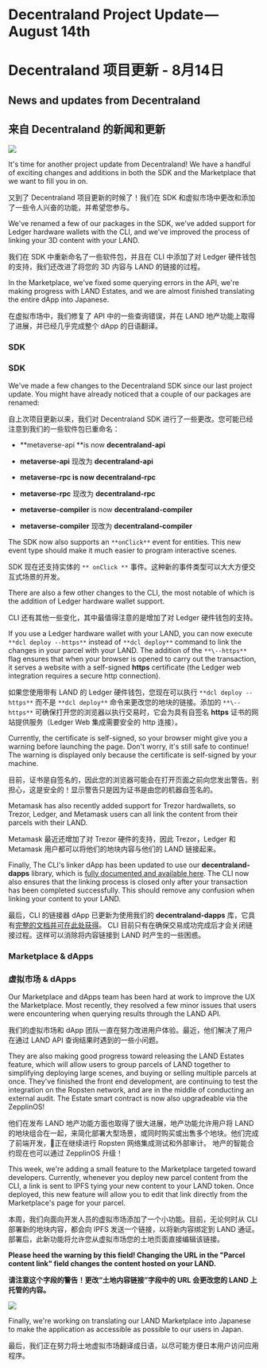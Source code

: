 
# Decentraland Project Update — August&nbsp;14th

# Decentraland 项目更新 -  8月14日

## News and updates from Decentraland

## 来自 Decentraland 的新闻和更新

![][2]

It's time for another project update from Decentraland! We have a handful of exciting changes and additions in both the SDK and the Marketplace that we want to fill you in on.

又到了 Decentraland 项目更新的时候了！我们在 SDK 和虚拟市场中更改和添加了一些令人兴奋的功能，并希望您参与。

We've renamed a few of our packages in the SDK, we've added support for Ledger hardware wallets with the CLI, and we've improved the process of linking your 3D content with your LAND.

我们在 SDK 中重新命名了一些软件包，并且在 CLI 中添加了对 Ledger 硬件钱包的支持，我们还改进了将您的 3D 内容与 LAND 的链接的过程。

In the Marketplace, we've fixed some querying errors in the API, we're making progress with LAND Estates, and we are almost finished translating the entire dApp into Japanese.

在虚拟市场中，我们修复了 API 中的一些查询错误，并在 LAND 地产功能上取得了进展，并已经几乎完成整个 dApp 的日语翻译。

### SDK

### SDK

We've made a few changes to the Decentraland SDK since our last project update. You might have already noticed that a couple of our packages are renamed:

自上次项目更新以来，我们对 Decentraland SDK 进行了一些更改。您可能已经注意到我们的一些软件包已重命名：

* **metaverse-api **is now **decentraland-api**

* **metaverse-api** 现改为 **decentraland-api**

* **metaverse-rpc **is now** decentraland-rpc**

* **metaverse-rpc** 现改为 **decentraland-rpc**

* **metaverse-compiler** is now **decentraland-compiler**

* **metaverse-compiler** 现改为 **decentraland-compiler**

The SDK now also supports an `**onClick**` event for entities. This new event type should make it much easier to program interactive scenes.

SDK 现在还支持实体的 `** onClick **` 事件。这种新的事件类型可以大大方便交互式场景的开发。

There are also a few other changes to the CLI, the most notable of which is the addition of Ledger hardware wallet support.

CLI 还有其他一些变化，其中最值得注意的是增加了对 Ledger 硬件钱包的支持。

If you use a Ledger hardware wallet with your LAND, you can now execute `**dcl deploy --https**` instead of `**dcl deploy**` command to link the changes in your parcel with your LAND. The addition of the `**\--https**` flag ensures that when your browser is opened to carry out the transaction, it serves a website with a self-signed **https** certificate (the Ledger web integration requires a secure http connection).

如果您使用带有 LAND 的 Ledger 硬件钱包，您现在可以执行 `**dcl deploy --https**` 而不是 `**dcl deploy**` 命令来更改您的地块的链接。添加的 `**\--https**` 可确保打开您的浏览器以执行交易时，它会为具有自签名 **https** 证书的网站提供服务（Ledger Web 集成需要安全的 http 连接）。

Currently, the certificate is self-signed, so your browser might give you a warning before launching the page. Don't worry, it's still safe to continue! The warning is displayed only because the certificate is self-signed by your machine.

目前，证书是自签名的，因此您的浏览器可能会在打开页面之前向您发出警告。别担心，这是安全的！显示警告只是因为证书是由您的机器自签名的。

Metamask has also recently added support for Trezor hardwallets, so Trezor, Ledger, and Metamask users can all link the content from their parcels with their LAND.

Metamask 最近还增加了对 Trezor 硬件的支持，因此 Trezor，Ledger 和 Metamask 用户都可以将他们的地块内容与他们的 LAND 链接起来。

Finally, The CLI's linker dApp has been updated to use our **decentraland-dapps** library, which is [fully documented and available here][3]. The CLI now also ensures that the linking process is closed only after your transaction has been completed successfully. This should remove any confusion when linking your content to your LAND.

最后，CLI 的链接器 dApp 已更新为使用我们的 **decentraland-dapps** 库，它具有[完整的文档并可在此处获得][3]。 CLI 目前只有在确保交易成功完成后才会关闭链接过程。这样可以消除将内容链接到 LAND 时产生的一些困惑。

### Marketplace &amp;&nbsp;dApps

### 虚拟市场 & dApps

Our Marketplace and dApps team has been hard at work to improve the UX the Marketplace. Most recently, they resolved a few minor issues that users were encountering when querying results through the LAND API.

我们的虚拟市场和 dApp 团队一直在努力改进用户体验。最近，他们解决了用户在通过 LAND API 查询结果时遇到的一些小问题。

They are also making good progress toward releasing the LAND Estates feature, which will allow users to group parcels of LAND together to simplifying deploying large scenes, and buying or selling multiple parcels at once. They've finished the front end development, are continuing to test the integration on the Ropsten network, and are in the middle of conducting an external audit. The Estate smart contract is now also upgradeable via the ZepplinOS!

他们在发布 LAND 地产功能方面也取得了很大进展，地产功能允许用户将 LAND 的地块组合在一起，来简化部署大型场景，或同时购买或出售多个地块。他们完成了前端开发，正在继续进行 Ropsten 网络集成测试和外部审计。 地产的智能合约现在也可以通过 ZepplinOS 升级！

This week, we're adding a small feature to the Marketplace targeted toward developers. Currently, whenever you deploy new parcel content from the CLI, a link is sent to IPFS tying your new content to your LAND token. Once deployed, this new feature will allow you to edit that link directly from the Marketplace's page for your parcel.

本周，我们向面向开发人员的虚拟市场添加了一个小功能。目前，无论何时从 CLI 部署新的地块内容，都会向 IPFS 发送一个链接，以将新内容绑定到 LAND 通证。部署后，此新功能将允许您从虚拟市场您的土地页面直接编辑该链接。

**Please heed the warning by this field! Changing the URL in the "Parcel content link" field changes the content hosted on your LAND.**

**请注意这个字段的警告！更改“土地内容链接”字段中的 URL 会更改您的 LAND 上托管的内容。**

![][6]

Finally, we're working on translating our LAND Marketplace into Japanese to make the application as accessible as possible to our users in Japan.

最后，我们正在努力将土地虚拟市场翻译成日语，以尽可能方便日本用户访问应用程序。


[1]: https://cdn-images-1.medium.com/freeze/max/60/0*LGXwpx0LUm4_5g19?q=20
[2]: https://cdn-images-1.medium.com/max/2000/0*LGXwpx0LUm4_5g19
[3]: https://github.com/decentraland/decentraland-dapps
[4]: https://cdn-images-1.medium.com/freeze/max/60/0*2VYcS1H5PhUXJ-Fc?q=20
[5]: https://blog.decentraland.org/undefined
[6]: https://cdn-images-1.medium.com/max/1600/0*2VYcS1H5PhUXJ-Fc
[7]: https://discordapp.com/invite/9EcuFgC
[8]: https://twitter.com/decentraland
[9]: https://www.reddit.com/r/decentraland/
[10]: https://t.me/decentralandTG
[11]: https://developers.decentraland.org/

